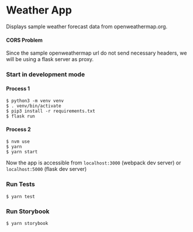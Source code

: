 # Weather App
  Displays sample weather forecast data from openweathermap.org.

#### CORS Problem
Since the sample openweathermap url do not send necessary headers, we will be using a flask server as proxy.
###  Start in development mode
#### Process 1
```
$ python3 -m venv venv
$ . venv/bin/activate
$ pip3 install -r requirements.txt
$ flask run
```
#### Process 2
```
$ nvm use
$ yarn
$ yarn start
```

Now the app is accessible from ```localhost:3000``` (webpack dev server) or ```localhost:5000``` (flask dev server)
###  Run Tests
```
$ yarn test
```
###  Run Storybook
```
$ yarn storybook
```
